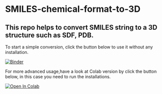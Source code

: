 # SMILES-chemical-format-to-3D

## This repo helps to convert SMILES string to a 3D structure such as SDF, PDB. 

To start a simple conversion, click the button below to use it without any installation.

[![Binder](https://mybinder.org/badge_logo.svg)](https://mybinder.org/v2/gh/quantaosun/smiles2sdf/HEAD?labpath=Obabel_Convert_File_Format_on_Binder.ipynb)

For more advanced usage,have a look at Colab version by click the button below, in this case you need to run the installations.

[![Open In Colab](https://colab.research.google.com/assets/colab-badge.svg)](https://colab.research.google.com/github/quantaosun/SMILES-chemical-format-to-3D/blob/main/ObabelConvertFileFormat.ipynb)







